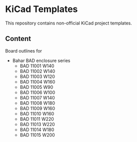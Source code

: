 # KiCad Templates

This repository contains non-official KiCad project templates.

## Content
Board outlines for 
* Bahar BAD enclosure series
  * BAD 11001 W140
  * BAD 11002 W140
  * BAD 11003 W120
  * BAD 11004 W160
  * BAD 11005 W90
  * BAD 11006 W100
  * BAD 11007 W140
  * BAD 11008 W180
  * BAD 11009 W160
  * BAD 11010 W160
  * BAD 11011 W220
  * BAD 11013 W220
  * BAD 11014 W180
  * BAD 11015 W200
